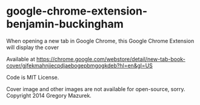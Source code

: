 google-chrome-extension-benjamin-buckingham
==========================================

When opening a new tab in Google Chrome, this Google Chrome Extension will display the cover

Available at https://chrome.google.com/webstore/detail/new-tab-book-cover/gjfekmahnjjecpdjaebogepbmgogkdeb?hl=en&gl=US

Code is MIT License.

Cover image and other images are not available for open-source, sorry. Copyright 2014 Gregory Mazurek.
